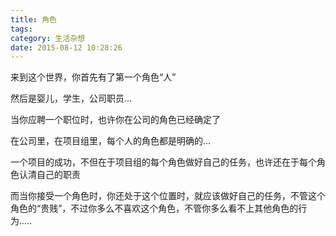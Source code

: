 ```yaml
---
title: 角色
tags:
category: 生活杂想
date: 2015-08-12 10:28:26
---
```


来到这个世界，你首先有了第一个角色“人”

然后是婴儿，学生，公司职员...

当你应聘一个职位时，也许你在公司的角色已经确定了

在公司里，在项目组里，每个人的角色都是明确的...

一个项目的成功，不但在于项目组的每个角色做好自己的任务，也许还在于每个角色认清自己的职责

而当你接受一个角色时，你还处于这个位置时，就应该做好自己的任务，不管这个角色的“贵贱”，不过你多么不喜欢这个角色，不管你多么看不上其他角色的行为.....

&nbsp;